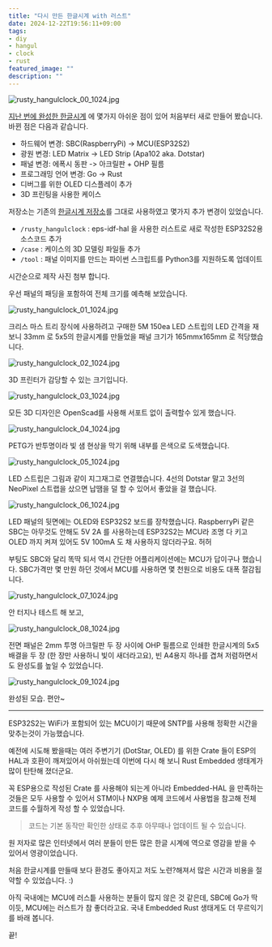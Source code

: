 ```yaml
---
title: "다시 만든 한글시계 with 러스트"
date: 2024-12-22T19:56:11+09:00
tags:
- diy
- hangul
- clock
- rust
featured_image: ""
description: ""
---
```


![rusty_hangulclock_00_1024.jpg](https://homin.dev/asset/blog/img/rusty_hangulclock_00_1024.jpg)

[지난 번에 완성한 한글시계](https://homin.dev/blog/post/20221009_hangulclock_is_re-written_in_golang/) 에 몇가지 아쉬운 점이 있어
처음부터 새로 만들어 봤습니다. 바뀐 점은 다음과 같습니다.

- 하드웨어 변경: SBC(RaspberryPi) -> MCU(ESP32S2)
- 광원 변경: LED Matrix -> LED Strip (Apa102 aka. Dotstar)
- 패널 변경: 에폭시 동판 -> 아크릴판 + OHP 필름
- 프로그래밍 언어 변경: Go -> Rust
- 디버그를 위한 OLED 디스플레이 추가
- 3D 프린팅을 사용한 케이스

저장소는 기존의 [한글시계 저장소](https://github.com/suapapa/HangulClock)를 그대로 사용하였고 몇가지 추가 변경이 있었습니다.

- `/rusty_hangulclock` : eps-idf-hal 을 사용한 러스트로 새로 작성한 ESP32S2용 소스코드 추가
- `/case` : 케이스의 3D 모델링 파일들 추가
- `/tool` : 패널 이미지를 만드는 파이썬 스크립트를 Python3를 지원하도록 업데이트

시간순으로 제작 사진 첨부 합니다.

우선 패널의 패딩을 포함하여 전체 크기를 예측해 보았습니다.

![rusty_hangulclock_01_1024.jpg](https://homin.dev/asset/blog/img/rusty_hangulclock_01_1024.jpg)

크리스 마스 트리 장식에 사용하려고 구매한 5M 150ea LED 스트립의 LED 간격을 재 보니
33mm 로 5x5의 한글시계를 만들었을 패널 크기가 165mmx165mm 로 적당했습니다.

![rusty_hangulclock_02_1024.jpg](https://homin.dev/asset/blog/img/rusty_hangulclock_02_1024.jpg)

3D 프린터가 감당할 수 있는 크기입니다.

![rusty_hangulclock_03_1024.jpg](https://homin.dev/asset/blog/img/rusty_hangulclock_03_1024.jpg)

모든 3D 디자인은 OpenScad를 사용해 서포트 없이 출력할수 있게 했습니다.

![rusty_hangulclock_04_1024.jpg](https://homin.dev/asset/blog/img/rusty_hangulclock_04_1024.jpg)

PETG가 반투명이라 빛 샘 현상을 막기 위해 내부를 은색으로 도색했습니다.

![rusty_hangulclock_05_1024.jpg](https://homin.dev/asset/blog/img/rusty_hangulclock_05_1024.jpg)

LED 스트립은 그림과 같이 지그재그로 연결했습니다. 4선의 Dotstar 말고 3선의 NeoPixel 스트랩을 샀으면 납땜을 덜 할 수 있어서 좋았을 걸 했습니다.

![rusty_hangulclock_06_1024.jpg](https://homin.dev/asset/blog/img/rusty_hangulclock_06_1024.jpg)

LED 패널의 뒷면에는 OLED와 ESP32S2 보드를 장착했습니다. RaspberryPi 같은 SBC는 아무것도 안해도 5V 2A 를 사용하는데 ESP32S2는 MCU라 조명 다 키고 OLED 까지 켜져 있어도 5V 100mA 도 채 사용하지 않더라구요. 허허

부팅도 SBC와 달리 똑딱 되서 역시 간단한 어플리케이션에는 MCU가 답이구나 했습니다.
SBC가격만 몇 만원 하던 것에서 MCU를 사용하면 몇 천원으로 비용도 대폭 절감됩니다.

![rusty_hangulclock_07_1024.jpg](https://homin.dev/asset/blog/img/rusty_hangulclock_07_1024.jpg)

안 터지나 테스트 해 보고,

![rusty_hangulclock_08_1024.jpg](https://homin.dev/asset/blog/img/rusty_hangulclock_08_1024.jpg)

전면 패널은 2mm 투명 아크릴판 두 장 사이에 OHP 필름으로 인쇄한 한글시계의 5x5 배결을 두 장 (한 장만 사용하니 빛이 새더라고요), 빈 A4용지 하나를 겹쳐 저렴하면서도 완성도를 높일 수 있었습니다. 

![rusty_hangulclock_09_1024.jpg](https://homin.dev/asset/blog/img/rusty_hangulclock_09_1024.jpg)

완성된 모습. 편안~

---

ESP32S2는 WiFi가 포함되어 있는 MCU이기 때문에 SNTP를 사용해 정확한 시간을 맞추는것이 가능했습니다.

예전에 시도해 봤을때는 여러 주변기기 (DotStar, OLED) 를 위한 Crate 들이 ESP의 HAL과 호환이 깨져있어서 아쉬웠는데 이번에 다시 해 보니 Rust Embedded 생태계가 많이 탄탄해 졌더군요.

꼭 ESP용으로 작성된 Crate 를 사용해야 되는게 아니라 Embedded-HAL 을 만족하는 것들은 모두 사용할 수 있어서 STM이나 NXP용 예제 코드에서 사용법을 참고해 전체 코드를 수월하게 작성 할 수 있었습니다.

> 코드는 기본 동작만 확인한 상태로 추후 아무때나 업데이트 될 수 있습니다.

원 저자로 많은 인터넷에서 여러 분들이 만든 많은 한글 시계에 역으로 영감을 받을 수 있어서 영광이었습니다.

처음 한글시계를 만들때 보다 환경도 좋아지고 저도 노련?해져서 많은 시간과 비용을 절약할 수 있었습니다. :)

아직 국내에는 MCU에 러스틑 사용하는 분들이 많지 않은 것 같은데, SBC에 Go가 딱이듯, MCU에는 러스트가 참 좋더라고요. 국내 Embedded Rust 생태게도 더 무르익기를 바래 봅니다.

끝!